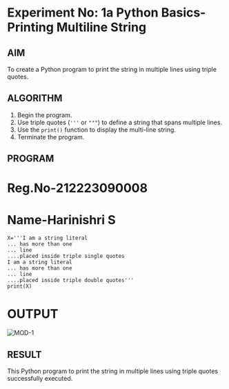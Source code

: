 # Experiment No: 1a Python Basics- Printing Multiline String

## AIM  
To create a Python program to print the string in multiple lines using triple quotes.

## ALGORITHM  
1. Begin the program.  
2. Use triple quotes (`'''` or `"""`) to define a string that spans multiple lines.  
3. Use the `print()` function to display the multi-line string.  
4. Terminate the program.

## PROGRAM
# Reg.No-212223090008
# Name-Harinishri S
```
X='''I am a string literal
... has more than one
... line
....placed inside triple single quotes
I am a string literal
... has more than one
... line
....placed inside triple double quotes'''
print(X)
```

# OUTPUT
![MOD-1](https://github.com/user-attachments/assets/d3e7ebeb-cc6c-4062-9043-27bb663f59dc)

## RESULT
This Python program to print the string in multiple lines using triple quotes successfully executed.


